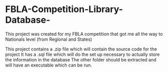 # FBLA-Competition-Library-Database-

This project was created for my FBLA competition that got me all the way to Nationals level (from Regional and States)

This project contains a .zip file which will contain the source code for the project
It has a .sql file which will do the set up necessary to actually store the information in the database
The other folder should be extracted and will have an executable which can be run.
